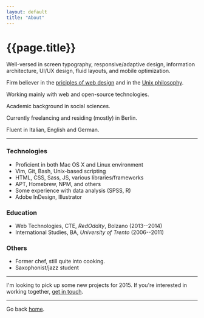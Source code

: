 ```yaml
---
layout: default
title: "About"
---
```


# {{page.title}}

Well-versed in screen typography, responsive/adaptive design, information architecture, UI/UX design, fluid layouts, and mobile optimization.

Firm believer in the [priciples of web design]({{site.url}}/principles) and in the [Unix philosophy]({{site.url}}/unix).

Working mainly with web and open-source technologies.

Academic background in social sciences.

Currently freelancing and residing (mostly) in Berlin.

Fluent in Italian, English and German.

* * * * *

### Technologies

- Proficient in both Mac OS X and Linux environment
- Vim, Git, Bash, Unix-based scripting
- HTML, CSS, Sass, JS, various libraries/frameworks
- APT, Homebrew, NPM, and others
- Some experience with data analysis (SPSS, R)
- Adobe InDesign, Illustrator

### Education

- Web Technologies, CTE, *RedOddity*, Bolzano (2013--2014)
- International Studies, BA, *University of Trento* (2006--2011)

### Others

- Former chef, still quite into cooking.
- Saxophonist/jazz student

* * * * *

I'm looking to pick up some new projects for 2015. If you're interested in working together, [get in touch]({{site.url}}/contact). 

* * * * *

Go back [home]({{site.url}}).
